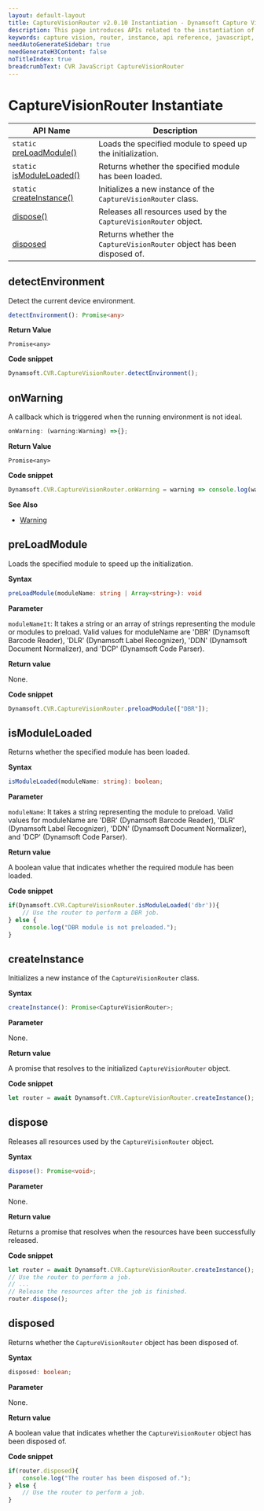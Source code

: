 ```yaml
---
layout: default-layout
title: CaptureVisionRouter v2.0.10 Instantiation - Dynamsoft Capture Vision JavaScript Edition API
description: This page introduces APIs related to the instantiation of CaptureVisionRouter v2.0.10 of Dynamsoft Capture Vision JavaScript Edition.
keywords: capture vision, router, instance, api reference, javascript, js
needAutoGenerateSidebar: true
needGenerateH3Content: false
noTitleIndex: true
breadcrumbText: CVR JavaScript CaptureVisionRouter
---
```


# CaptureVisionRouter Instantiate

| API Name                                     | Description                                                            |
| -------------------------------------------- | ---------------------------------------------------------------------- |
| `static` [preLoadModule()](#preloadmodule)   | Loads the specified module to speed up the initialization.             |
| `static` [isModuleLoaded()](#ismoduleloaded) | Returns whether the specified module has been loaded.                  |
| `static` [createInstance()](#createinstance) | Initializes a new instance of the `CaptureVisionRouter` class.         |
| [dispose()](#dispose)                        | Releases all resources used by the `CaptureVisionRouter` object.       |
| [disposed](#disposed)                        | Returns whether the `CaptureVisionRouter` object has been disposed of. |

## detectEnvironment

Detect the current device environment.

```typescript
detectEnvironment(): Promise<any>
```

**Return Value**

`Promise<any>`

**Code snippet**

```javascript
Dynamsoft.CVR.CaptureVisionRouter.detectEnvironment();
```

## onWarning

A callback which is triggered when the running environment is not ideal.

```typescript
onWarning: (warning:Warning) =>{};
```

**Return Value**

`Promise<any>`

**Code snippet**

```javascript
Dynamsoft.CVR.CaptureVisionRouter.onWarning = warning => console.log(warning.message);
```

**See Also**

* [Warning](./interfaces/warning.md)

## preLoadModule

Loads the specified module to speed up the initialization.

**Syntax**

```typescript
preLoadModule(moduleName: string | Array<string>): void
```

**Parameter**

`moduleNameIt`: It takes a string or an array of strings representing the module or modules to preload. Valid values for moduleName are 'DBR' (Dynamsoft Barcode Reader), 'DLR' (Dynamsoft Label Recognizer), 'DDN' (Dynamsoft Document Normalizer), and 'DCP' (Dynamsoft Code Parser).

**Return value**

None.

**Code snippet**

```javascript
Dynamsoft.CVR.CaptureVisionRouter.preloadModule(["DBR"]);
```

## isModuleLoaded

Returns whether the specified module has been loaded.

**Syntax**

```typescript
isModuleLoaded(moduleName: string): boolean;
```

**Parameter**

`moduleName`: It takes a string representing the module to preload. Valid values for moduleName are 'DBR' (Dynamsoft Barcode Reader), 'DLR' (Dynamsoft Label Recognizer), 'DDN' (Dynamsoft Document Normalizer), and 'DCP' (Dynamsoft Code Parser).

**Return value**

A boolean value that indicates whether the required module has been loaded.

**Code snippet**

```javascript
if(Dynamsoft.CVR.CaptureVisionRouter.isModuleLoaded('dbr')){
    // Use the router to perform a DBR job.
} else {
    console.log("DBR module is not preloaded.");
}
```

## createInstance

Initializes a new instance of the `CaptureVisionRouter` class.

**Syntax**

```typescript
createInstance(): Promise<CaptureVisionRouter>;
```

**Parameter**

None.

**Return value**

A promise that resolves to the initialized `CaptureVisionRouter` object.

**Code snippet**

```javascript
let router = await Dynamsoft.CVR.CaptureVisionRouter.createInstance();
```

## dispose

Releases all resources used by the `CaptureVisionRouter` object.

**Syntax**

```typescript
dispose(): Promise<void>;
```

**Parameter**

None.

**Return value**

Returns a promise that resolves when the resources have been successfully released.

**Code snippet**

```javascript
let router = await Dynamsoft.CVR.CaptureVisionRouter.createInstance();
// Use the router to perform a job.
// ...
// Release the resources after the job is finished.
router.dispose();
```

## disposed

Returns whether the `CaptureVisionRouter` object has been disposed of.

**Syntax**

```typescript
disposed: boolean;
```

**Parameter**

None.

**Return value**

A boolean value that indicates whether the `CaptureVisionRouter` object has been disposed of.

**Code snippet**

```javascript
if(router.disposed){
    console.log("The router has been disposed of.");
} else {
    // Use the router to perform a job.
}
```